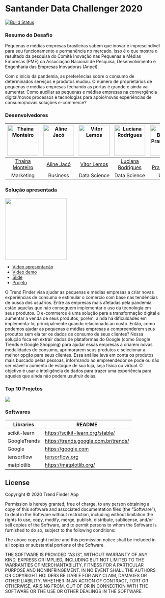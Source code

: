 
<h1 class="code-line" data-line-start=0 data-line-end=1 ><a id="Santander_Data_Challenger_2020_0"></a>Santander Data Challenger 2020</h1>
<p class="has-line-data" data-line-start="2" data-line-end="3"><a href="https://travis-ci.org/joemccann/dillinger"><img src="https://travis-ci.org/joemccann/dillinger.svg?branch=master" alt="Build Status"></a></p>


<h3 class="code-line" data-line-start=9 data-line-end=10 ><a id="Resumo_do_Desafio_9"></a>Resumo do Desafio</h3>
<p class="has-line-data" data-line-start="11" data-line-end="12">Pequenas e médias empresas brasileiras sabem que inovar é imprescindível para seu funcionamento e permanência no mercado. Isso é o que mostra o resultado da pesquisa do Comitê Inovação nas Pequenas e Médias Empresas (PME) da Associação Nacional de Pesquisa, Desenvolvimento e Engenharia das Empresas Inovadoras (Anpei).</p>
<p class="has-line-data" data-line-start="13" data-line-end="14">Com o início da pandemia, as preferências sobre o consumo de determinados serviços e produtos mudou. O número de proprietários de pequenas e médias empresas fechando as portas é grande e ainda vai aumentar. Como auxiliar as pequenas e médias empresas na convergência digital/novos processos e tecnologias para apoio/novas experiências de consumo/novas soluções e-commerce?</p>


<h3 class="code-line" data-line-start=3 data-line-end=4 ><a id="Desenvolvedores_3"></a>Desenvolvedores</h3>

| [<img alt="Thaina Monteiro" src="https://octodex.github.com/images/femalecodertocat.png" width="100">](https://www.linkedin.com/in/thaina-monteiro/) | [<img alt="Aline Jacó" src="https://octodex.github.com/images/octdrey-catburn.jpg" width="100">](https://www.linkedin.com/in/aline-jac%C3%B3-23476a76/) | [<img alt="Vitor Lemos" src="https://octodex.github.com/images/inspectocat.jpg" width="100">](https://www.linkedin.com/in/vitorgamalemos/) | [<img alt="Luciana Rodrigues" src="https://octodex.github.com/images/labtocat.png" width="100">](https://www.linkedin.com/in/luciana-rodrigues-a8451aa3/) | [<img alt="Ana Beatriz Pranskunas" src="https://octodex.github.com/images/codercat.jpg" width="100">](https://www.linkedin.com/in/ana-beatriz-pranskunas-292585101/)
|:--------------------------------------------------:|:--------------------------------------------------:|:--------------------------------------------------:|:--------------------------------------------------:|:--------------------------------------------------:|
| [Thaina Monteiro](https://www.linkedin.com/in/thaina-monteiro/) | [Aline Jacó](https://www.linkedin.com/in/aline-jac%C3%B3-23476a76/) | [Vítor Lemos](https://www.linkedin.com/in/vitorgamalemos/) | [Luciana Rodrigues](https://www.linkedin.com/in/luciana-rodrigues-a8451aa3/)| [Ana Pranskunas](https://www.linkedin.com/in/ana-beatriz-pranskunas-292585101/)
| Marketing | Business | Data Science | Data Science | UX/UI

<h3 class="code-line" data-line-start=30 data-line-end=31 >Solução apresentada</h3>

<img src="https://github.com/vitorglemos/santander-data-challenger/blob/master/client_img/LOGO.png" width="200" align="center"/>

- [Video apresentação](https://www.youtube.com/watch?v=KPLD8BvyFYE&feature=youtu.be)
- [Video demo](https://www.youtube.com/watch?v=F27mMhvkun4&feature=youtu.be)
- [Slide](https://github.com/vitorglemos/hackathon_santander_data_challenge/blob/master/TrendFinder%20(1).pdf)
- [Projeto](https://github.com/vitorglemos/hackathon_santander_data_challenge/blob/master/Data_Challenge_2020.ipynb)

<p class="has-line-data" data-line-start="32" data-line-end="33">O Trend Finder visa ajudar as pequenas e médias empresas a criar novas experiências de consumo e estimular o comércio com base nas tendências de busca dos usuários. Entre as empresas mais afetadas pela pandemia estão aquelas que não conseguem implementar o uso da tecnologia em seus produtos. O e-commerce é uma solução para a transformação digital e aumentar a venda de seus produtos, porém, ainda há dificuldades em implementa-lo, principalmente quando relacionado ao custo. Então, como podemos ajudar as pequenas e médias empresas a compreenderem seus produtos sem ela ter os dados de consumo de seus clientes? Nossa solução foca em extrair dados de plataformas do Google (como Google Trends e Google Shopping) para ajudar essas empresas a criarem novas modalidades de consumo, aprimorarem seus produtos e selecionar a melhor opção para seus clientes. Essa análise leva em conta os produtos mais buscado pelas pessoas, informando ao empreendedor se pode ou não ser viável o aumento de estoque de sua loja, seja física ou virtual. O objetivo é usar a inteligência de dados para trazer uma experiência para aqueles que ainda não podem usufruir delas.</p>

<h3 class="code-line" data-line-start=35 data-line-end=36 ><a id="Softwares_36"></a>Top 10 Projetos </h3>
<img src="https://github.com/vitorglemos/santander-data-challenger/blob/master/client_img/rank.png" align="center"/>

<h3 class="code-line" data-line-start=35 data-line-end=36 ><a id="Softwares_35"></a>Softwares</h3>
<table class="table table-striped table-bordered">
<thead>
<tr>
<th>Libraries</th>
<th>README</th>
</tr>
</thead>
<tbody>
<tr>
<td>scikit-learn</td>
<td><a href="https://scikit-learn.org/stable/">https://scikit-learn.org/stable/</a></td>
</tr>
<tr>
<td>GoogleTrends</td>
<td><a href="https://trends.google.com.br/trends/">https://trends.google.com.br/trends/</a></td>
</tr>
<tr>
<td>Google</td>
<td><a href="https://google.com">https://google.com</a></td>
</tr>
<tr>
<td>tensorflow</td>
<td><a href="https://tensorflow.org">tensorflow.org</a></td>
</tr>
<tr>
<td>matplotlib</td>
<td><a href="https://matplotlib.org/">https://matplotlib.org/</a></td>
</tr>
</tbody>
</table>
<h2 class="code-line" data-line-start=45 data-line-end=47 ><a id="License_45"></a>License</h2>
<p class="has-line-data" data-line-start="47" data-line-end="48">Copyright © 2020 Trend Finder App</p>
<p class="has-line-data" data-line-start="49" data-line-end="50">Permission is hereby granted, free of charge, to any person obtaining a copy of this software and associated documentation files (the “Software”), to deal in the Software without restriction, including without limitation the rights to use, copy, modify, merge, publish, distribute, sublicense, and/or sell copies of the Software, and to permit persons to whom the Software is furnished to do so, subject to the following conditions:</p>
<p class="has-line-data" data-line-start="51" data-line-end="52">The above copyright notice and this permission notice shall be included in all copies or substantial portions of the Software.</p>
<p class="has-line-data" data-line-start="53" data-line-end="54">THE SOFTWARE IS PROVIDED “AS IS”, WITHOUT WARRANTY OF ANY KIND, EXPRESS OR IMPLIED, INCLUDING BUT NOT LIMITED TO THE WARRANTIES OF MERCHANTABILITY, FITNESS FOR A PARTICULAR PURPOSE AND NONINFRINGEMENT. IN NO EVENT SHALL THE AUTHORS OR COPYRIGHT HOLDERS BE LIABLE FOR ANY CLAIM, DAMAGES OR OTHER LIABILITY, WHETHER IN AN ACTION OF CONTRACT, TORT OR OTHERWISE, ARISING FROM, OUT OF OR IN CONNECTION WITH THE SOFTWARE OR THE USE OR OTHER DEALINGS IN THE SOFTWARE.</p>
